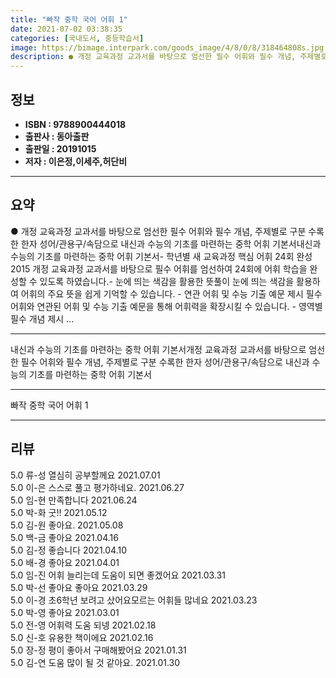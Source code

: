 ```yaml
---
title: "빠작 중학 국어 어휘 1"
date: 2021-07-02 03:38:35
categories: [국내도서, 중등학습서]
image: https://bimage.interpark.com/goods_image/4/8/0/8/318464808s.jpg
description: ● 개정 교육과정 교과서를 바탕으로 엄선한 필수 어휘와 필수 개념, 주제별로 구분 수록한 한자 성어/관용구/속담으로 내신과 수능의 기초를 마련하는 중학 어휘 기본서내신과 수능의 기초를 마련하는 중학 어휘 기본서- 학년별 새 교육과정 핵심 어휘 24회 완성 2015 개정 교육과정 교과서
---
```


## **정보**

- **ISBN : 9788900444018**
- **출판사 : 동아출판**
- **출판일 : 20191015**
- **저자 : 이은정,이세주,허단비**

------



## **요약**

●  개정 교육과정 교과서를 바탕으로 엄선한 필수 어휘와 필수 개념, 주제별로 구분 수록한 한자 성어/관용구/속담으로 내신과 수능의 기초를 마련하는 중학 어휘 기본서내신과 수능의 기초를 마련하는 중학 어휘 기본서- 학년별 새 교육과정 핵심 어휘 24회 완성 2015 개정 교육과정 교과서를 바탕으로 필수 어휘를 엄선하여 24회에 어휘 학습을 완성할 수 있도록 하였습니다.- 눈에 띄는 색감을 활용한 뜻풀이 눈에 띄는 색감을 활용하여 어휘의 주요 뜻을 쉽게 기억할 수 있습니다.         - 연관 어휘 및 수능 기출 예문 제시 필수 어휘와 연관된 어휘 및 수능 기출 예문을 통해 어휘력을 확장시킬 수 있습니다.         - 영역별 필수 개념 제시 ...

------

내신과 수능의 기초를 마련하는 중학 어휘 기본서개정 교육과정 교과서를 바탕으로 엄선한 필수 어휘와 필수 개념, 주제별로 구분 수록한 한자 성어/관용구/속담으로 내신과 수능의 기초를 마련하는 중학 어휘 기본서

------


빠작 중학 국어 어휘 1 

------


## **리뷰** 

5.0 류-성 열심히 공부할께요 2021.07.01 <br/>5.0 이-은 스스로 풀고 평가하네요. 2021.06.27 <br/>5.0 임-현 만족합니다  2021.06.24 <br/>5.0 박-화 굿!! 2021.05.12 <br/>5.0 김-원 좋아요. 2021.05.08 <br/>5.0 백-금 좋아요 2021.04.16 <br/>5.0 김-정 좋습니다 2021.04.10 <br/>5.0 배-경 좋아요  2021.04.01 <br/>5.0 임-진 어휘 늘리는데 도움이 되면 좋겠어요 2021.03.31 <br/>5.0 박-선 좋아요 좋아요  2021.03.29 <br/>5.0 이-경 초6학년 보려고 샀어요모르는 어휘들 많네요 2021.03.23 <br/>5.0 박-영 좋아요 2021.03.01 <br/>5.0 전-영 어휘력 도움 되넹 2021.02.18 <br/>5.0 신-호 유용한 책이에요 2021.02.16 <br/>5.0 장-정 평이 좋아서 구매해봤어요 2021.01.31 <br/>5.0 김-연 도움 많이 될 것 같아요. 2021.01.30 <br/>